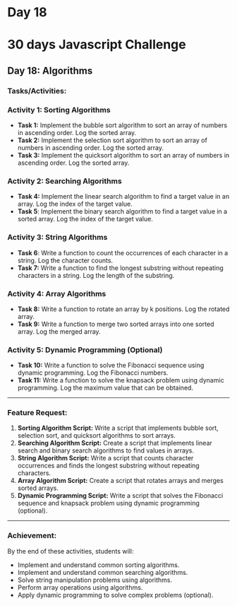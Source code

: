 # Day 18

# 30 days Javascript Challenge

## Day 18: Algorithms

### Tasks/Activities:

### Activity 1: Sorting Algorithms

- **Task 1:** Implement the bubble sort algorithm to sort an array of numbers in ascending order. Log the sorted array.
- **Task 2:** Implement the selection sort algorithm to sort an array of numbers in ascending order. Log the sorted array.
- **Task 3:** Implement the quicksort algorithm to sort an array of numbers in ascending order. Log the sorted array.

### Activity 2: Searching Algorithms

- **Task 4:** Implement the linear search algorithm to find a target value in an array. Log the index of the target value.
- **Task 5**: Implement the binary search algorithm to find a target value in a sorted array. Log the index of the target value.

### Activity 3: String Algorithms

- **Task 6**: Write a function to count the occurrences of each character in a string. Log the character counts.
- **Task 7:** Write a function to find the longest substring without repeating characters in a string. Log the length of the substring.

### Activity 4: Array Algorithms

- **Task 8:** Write a function to rotate an array by k positions. Log the rotated array.
- **Task 9:** Write a function to merge two sorted arrays into one sorted array. Log the merged array.

### Activity 5: Dynamic Programming (Optional)

- **Task 10:** Write a function to solve the Fibonacci sequence using dynamic programming. Log the Fibonacci numbers.
- **Task 11:** Write a function to solve the knapsack problem using dynamic programming. Log the maximum value that can be obtained.

---

### Feature Request:

1. **Sorting Algorithm Script:** Write a script that implements bubble sort, selection sort, and quicksort algorithms to sort arrays.
2. **Searching Algorithm Script:** Create a script that implements linear search and binary search algorithms to find values in arrays.
3. **String Algorithm Script:** Write a script that counts character occurrences and finds the longest substring without repeating characters.
4. **Array Algorithm Script:** Create a script that rotates arrays and merges sorted arrays.
5. **Dynamic Programming Script:** Write a script that solves the Fibonacci sequence and knapsack problem using dynamic programming (optional).

---

### Achievement:

By the end of these activities, students will:

- Implement and understand common sorting algorithms.
- Implement and understand common searching algorithms.
- Solve string manipulation problems using algorithms.
- Perform array operations using algorithms.
- Apply dynamic programming to solve complex problems (optional).